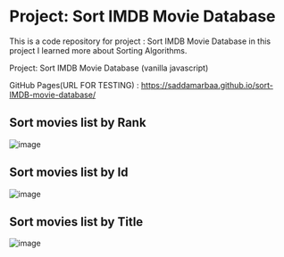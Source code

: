 # Project: Sort IMDB Movie Database
This is a code repository for project : Sort IMDB Movie Database in this project I learned more about Sorting Algorithms. 

Project: Sort IMDB Movie Database (vanilla javascript)

GitHub Pages(URL FOR TESTING) :  https://saddamarbaa.github.io/sort-IMDB-movie-database/



## Sort movies list by Rank

![image](https://user-images.githubusercontent.com/51326421/101243892-beded100-3735-11eb-938e-ec97680c3c50.png)


## Sort movies list by Id

![image](https://user-images.githubusercontent.com/51326421/101243816-4d9f1e00-3735-11eb-855d-cc2a4667154b.png)



## Sort movies list by Title


![image](https://user-images.githubusercontent.com/51326421/101243731-c5207d80-3734-11eb-8172-578108336505.png)


